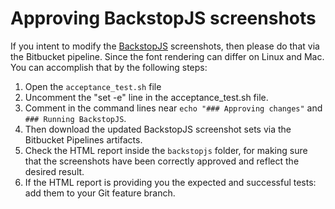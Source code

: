 # Approving BackstopJS screenshots

If you intent to modify the [BackstopJS](https://github.com/garris/BackstopJS) screenshots, then please do that via the Bitbucket pipeline. Since the font rendering can differ on Linux and Mac. You can accomplish that by the following steps:

1. Open the `acceptance_test.sh` file
2. Uncomment the "set -e" line in the acceptance_test.sh file.
3. Comment in the command lines near `echo "### Approving changes"` and `### Running BackstopJS`.
4. Then download the updated BackstopJS screenshot sets via the Bitbucket Pipelines artifacts.
5. Check the HTML report inside the `backstopjs` folder, for making sure that the screenshots have been correctly approved and reflect the desired result.
6. If the HTML report is providing you the expected and successful tests: add them to your Git feature branch.